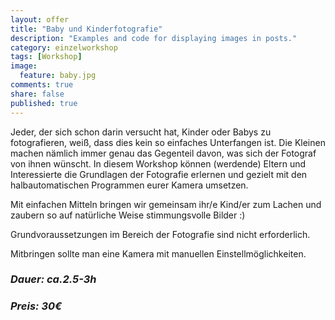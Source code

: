 ```yaml
---
layout: offer
title: "Baby und Kinderfotografie"
description: "Examples and code for displaying images in posts."
category: einzelworkshop
tags: [Workshop]
image:
  feature: baby.jpg
comments: true
share: false
published: true
---
```



Jeder, der sich schon darin versucht hat, Kinder oder Babys zu fotografieren, weiß, dass dies kein so einfaches Unterfangen ist. Die Kleinen machen nämlich immer genau das Gegenteil davon, was sich der Fotograf von ihnen wünscht. In diesem Workshop können (werdende) Eltern und Interessierte die Grundlagen der Fotografie erlernen und gezielt mit den halbautomatischen Programmen eurer Kamera umsetzen.

Mit einfachen Mitteln bringen wir gemeinsam ihr/e Kind/er zum Lachen und zaubern so auf natürliche Weise stimmungsvolle Bilder :)

Grundvoraussetzungen im Bereich der Fotografie sind nicht erforderlich.




Mitbringen sollte man eine Kamera mit manuellen Einstellmöglichkeiten. 


### *Dauer: ca.2.5-3h*

### *Preis: 30€*